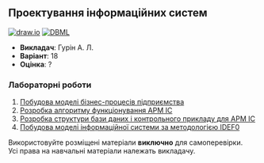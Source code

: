 ## Проектування інформаційних систем

[![draw.io](https://img.shields.io/badge/UML-ef8905?style=for-the-badge&logo=diagramsdotnet&logoColor=white)](#)
[![DBML](https://img.shields.io/badge/DBML-0245cc?style=for-the-badge&logo=alwaysdata&logoColor=white)](#)

- **Викладач**: Гурін А. Л.
- **Варіант**: 18
- **Оцінка**: ?

### Лабораторні роботи
  1. [Побудова моделі бізнес-процесів підприємства](./Lab1/)
  2. [Розробка алгоритму функціонування АРМ ІС](./Lab2/)
  3. [Розробка структури бази даних і контрольного прикладу для АРМ ІС](./Lab3/)
  4. [Побудова моделі інформаційної системи за методологією IDEF0](./Lab4/)

Використовуйте розміщені матеріали **виключно** для самоперевірки. <br>
Усі права на навчальні матеріали належать викладачу.